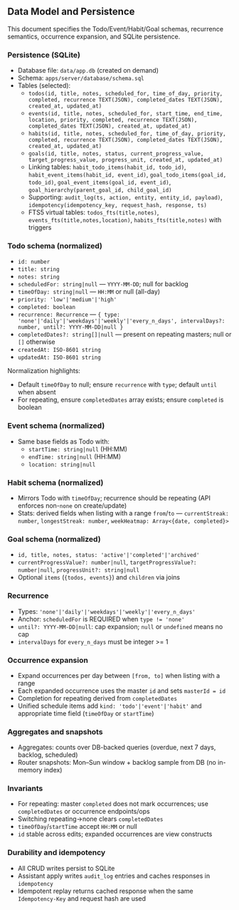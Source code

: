 ## Data Model and Persistence

This document specifies the Todo/Event/Habit/Goal schemas, recurrence semantics, occurrence expansion, and SQLite persistence.

### Persistence (SQLite)

- Database file: `data/app.db` (created on demand)
- Schema: `apps/server/database/schema.sql`
- Tables (selected):
  - `todos(id, title, notes, scheduled_for, time_of_day, priority, completed, recurrence TEXT(JSON), completed_dates TEXT(JSON), created_at, updated_at)`
  - `events(id, title, notes, scheduled_for, start_time, end_time, location, priority, completed, recurrence TEXT(JSON), completed_dates TEXT(JSON), created_at, updated_at)`
  - `habits(id, title, notes, scheduled_for, time_of_day, priority, completed, recurrence TEXT(JSON), completed_dates TEXT(JSON), created_at, updated_at)`
  - `goals(id, title, notes, status, current_progress_value, target_progress_value, progress_unit, created_at, updated_at)`
  - Linking tables: `habit_todo_items(habit_id, todo_id)`, `habit_event_items(habit_id, event_id)`, `goal_todo_items(goal_id, todo_id)`, `goal_event_items(goal_id, event_id)`, `goal_hierarchy(parent_goal_id, child_goal_id)`
  - Supporting: `audit_log(ts, action, entity, entity_id, payload)`, `idempotency(idempotency_key, request_hash, response, ts)`
  - FTS5 virtual tables: `todos_fts(title,notes)`, `events_fts(title,notes,location)`, `habits_fts(title,notes)` with triggers

### Todo schema (normalized)

- `id: number`
- `title: string`
- `notes: string`
- `scheduledFor: string|null` — `YYYY-MM-DD`; null for backlog
- `timeOfDay: string|null` — `HH:MM` or null (all-day)
- `priority: 'low'|'medium'|'high'`
- `completed: boolean`
- `recurrence: Recurrence` — `{ type: 'none'|'daily'|'weekdays'|'weekly'|'every_n_days', intervalDays?: number, until?: YYYY-MM-DD|null }`
- `completedDates?: string[]|null` — present on repeating masters; null or `[]` otherwise
- `createdAt: ISO-8601 string`
- `updatedAt: ISO-8601 string`

Normalization highlights:
- Default `timeOfDay` to null; ensure `recurrence` with `type`; default `until` when absent
- For repeating, ensure `completedDates` array exists; ensure `completed` is boolean

### Event schema (normalized)

- Same base fields as Todo with:
  - `startTime: string|null` (HH:MM)
  - `endTime: string|null` (HH:MM)
  - `location: string|null`

### Habit schema (normalized)

- Mirrors Todo with `timeOfDay`; recurrence should be repeating (API enforces non-`none` on create/update)
- Stats: derived fields when listing with a range `from`/`to` — `currentStreak: number`, `longestStreak: number`, `weekHeatmap: Array<{date, completed}>`

### Goal schema (normalized)

- `id, title, notes, status: 'active'|'completed'|'archived'`
- `currentProgressValue?: number|null`, `targetProgressValue?: number|null`, `progressUnit?: string|null`
- Optional `items` (`{todos, events}`) and `children` via joins

### Recurrence

- Types: `'none'|'daily'|'weekdays'|'weekly'|'every_n_days'`
- Anchor: `scheduledFor` is REQUIRED when `type != 'none'`
- `until?: YYYY-MM-DD|null`: cap expansion; `null` or `undefined` means no cap
- `intervalDays` for `every_n_days` must be integer >= 1

### Occurrence expansion

- Expand occurrences per day between `[from, to]` when listing with a range
- Each expanded occurrence uses the master `id` and sets `masterId = id`
- Completion for repeating derived from `completedDates`
- Unified schedule items add `kind: 'todo'|'event'|'habit'` and appropriate time field (`timeOfDay` or `startTime`)

### Aggregates and snapshots

- Aggregates: counts over DB-backed queries (overdue, next 7 days, backlog, scheduled)
- Router snapshots: Mon–Sun window + backlog sample from DB (no in-memory index)

### Invariants

- For repeating: master `completed` does not mark occurrences; use `completedDates` or occurrence endpoints/ops
- Switching repeating→none clears `completedDates`
- `timeOfDay`/`startTime` accept `HH:MM` or null
- `id` stable across edits; expanded occurrences are view constructs

### Durability and idempotency

- All CRUD writes persist to SQLite
- Assistant apply writes `audit_log` entries and caches responses in `idempotency`
- Idempotent replay returns cached response when the same `Idempotency-Key` and request hash are used



